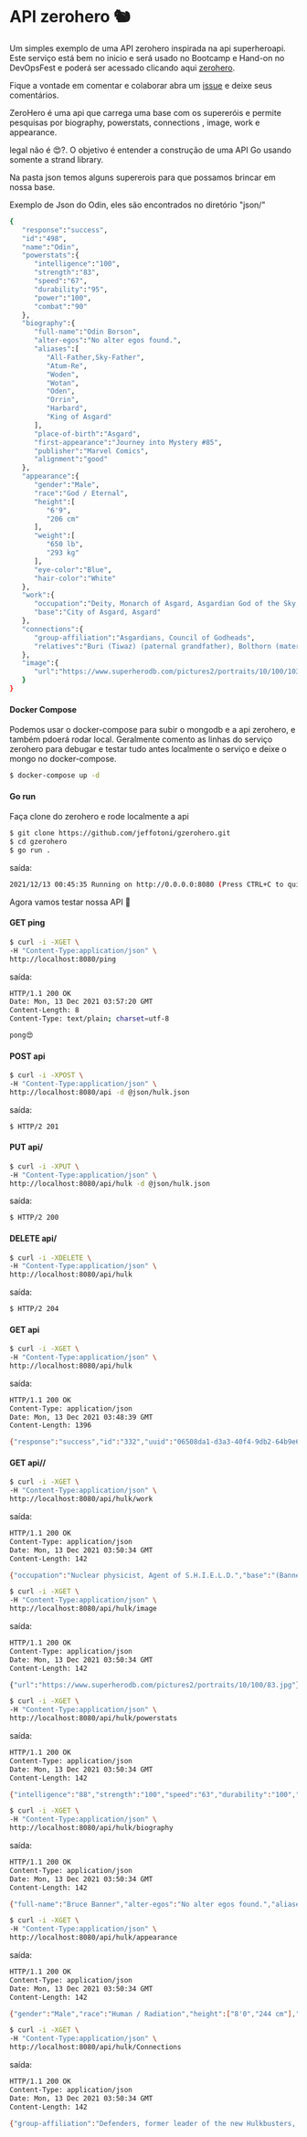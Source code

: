 # API zerohero 🐿️ 

Um simples exemplo de uma API zerohero inspirada na api superheroapi.
Este serviço está bem no inicio e será usado no Bootcamp e Hand-on no DevOpsFest e poderá ser acessado clicando aqui [zerohero](https://zerohero.web.s3apis.com/).

Fique a vontade em comentar e colaborar abra um [issue](https://github.com/jeffotoni/gzerohero/issues) e deixe seus comentários.

ZeroHero é uma api que carrega uma base com os supereróis e permite pesquisas por biography, powerstats, connections , image, work e appearance.

legal não é 😍?. O objetivo é entender a construção de uma API Go usando somente a strand library. 

Na pasta json temos alguns supererois para que possamos brincar em nossa base.

Exemplo de Json do Odin, eles são encontrados no diretório "json/"
```bash
{
   "response":"success",
   "id":"498",
   "name":"Odin",
   "powerstats":{
      "intelligence":"100",
      "strength":"83",
      "speed":"67",
      "durability":"95",
      "power":"100",
      "combat":"90"
   },
   "biography":{
      "full-name":"Odin Borson",
      "alter-egos":"No alter egos found.",
      "aliases":[
         "All-Father,Sky-Father",
         "Atum-Re",
         "Woden",
         "Wotan",
         "Oden",
         "Orrin",
         "Harbard",
         "King of Asgard"
      ],
      "place-of-birth":"Asgard",
      "first-appearance":"Journey into Mystery #85",
      "publisher":"Marvel Comics",
      "alignment":"good"
   },
   "appearance":{
      "gender":"Male",
      "race":"God / Eternal",
      "height":[
         "6'9",
         "206 cm"
      ],
      "weight":[
         "650 lb",
         "293 kg"
      ],
      "eye-color":"Blue",
      "hair-color":"White"
   },
   "work":{
      "occupation":"Deity, Monarch of Asgard, Asgardian God of the Sky, Wind, Wisdom, Crafts, Time, and the Dead, Warrior",
      "base":"City of Asgard, Asgard"
   },
   "connections":{
      "group-affiliation":"Asgardians, Council of Godheads",
      "relatives":"Buri (Tiwaz) (paternal grandfather), Bolthorn (maternal grandfather), Bor Burison (father, deceased), Bestla (mother), Mimir Burison (paternal uncle), Njord (paternal uncle), Vili, Ve, Cul (brothers), Frigga (wife), Freyr (father-in-law), Gullveig (sister-in-law), Thor (son by Jord), Vidar (son by Grid), Balder (son by Frigga), Tyr, Hermod (allegedly sons by Frigga), Angela (daughter by Frigga), Laussa (daughter by Frigga and Surtur), Loki (foster son), Hoder (nephew), Skadi (niece)"
   },
   "image":{
      "url":"https://www.superherodb.com/pictures2/portraits/10/100/10388.jpg"
   }
}

```

#### Docker Compose

Podemos usar o docker-compose para subir o mongodb e a api zerohero, e também pdoerá rodar local.
Geralmente comento as linhas do serviço zerohero para debugar e testar tudo antes localmente o serviço e deixe o mongo no docker-compose.

```bash
$ docker-compose up -d 
```

#### Go run

Faça clone do zerohero e rode localmente a api

```bash
$ git clone https://github.com/jeffotoni/gzerohero.git
$ cd gzerohero
$ go run .
```
saída:
```bash
2021/12/13 00:45:35 Running on http://0.0.0.0:8080 (Press CTRL+C to quit)
```

Agora vamos testar nossa API 🦾

#### GET ping

```bash
$ curl -i -XGET \
-H "Content-Type:application/json" \
http://localhost:8080/ping

```

saída:
```bash
HTTP/1.1 200 OK
Date: Mon, 13 Dec 2021 03:57:20 GMT
Content-Length: 8
Content-Type: text/plain; charset=utf-8

pong😍

```

#### POST api

```bash
$ curl -i -XPOST \
-H "Content-Type:application/json" \
http://localhost:8080/api -d @json/hulk.json

```
saída:
```bash
$ HTTP/2 201
```

#### PUT api/<heroi>

```bash
$ curl -i -XPUT \
-H "Content-Type:application/json" \
http://localhost:8080/api/hulk -d @json/hulk.json

```
saída:
```bash
$ HTTP/2 200
```

#### DELETE api/<heroi>

```bash
$ curl -i -XDELETE \
-H "Content-Type:application/json" \
http://localhost:8080/api/hulk

```
saída:
```bash
$ HTTP/2 204
```

#### GET api

```bash
$ curl -i -XGET \
-H "Content-Type:application/json" \
http://localhost:8080/api/hulk
```

saída:
```bash
HTTP/1.1 200 OK
Content-Type: application/json
Date: Mon, 13 Dec 2021 03:48:39 GMT
Content-Length: 1396

{"response":"success","id":"332","uuid":"06508da1-d3a3-40f4-9db2-64b9e66df3de","name":"hulk","powerstats":{"intelligence":"88","strength":"100","speed":"63","durability":"100","power":"98","combat":"85"},"biography":{"full-name":"Bruce Banner","alter-egos":"No alter egos found.","aliases":["Annihilator","Captain Universe","Joe Fixit","Mr. Fixit","Mechano","Professor","Jade Jaws","Golly Green Giant"],"place-of-birth":"Dayton, Ohio","first-appearance":"Incredible Hulk #1 (May, 1962)","publisher":"Marvel Comics","alignment":"good"},"appearance":{"gender":"Male","race":"Human / Radiation","height":["8'0","244 cm"],"weight":["1400 lb","630 kg"],"eye-color":"Green","hair-color":"Green"},"work":{"occupation":"Nuclear physicist, Agent of S.H.I.E.L.D.","base":"(Banner) Hulkbuster Base, New Mexico, (Hulk) mobile, but prefers New Mexico"},"connections":{"group-affiliation":"Defenders, former leader of the new Hulkbusters, member of the Avengers, Pantheon, Titans Three, the Order, Hulkbusters of Counter-Earth-Franklin, alternate Fantastic Four","relatives":"Betty Ross Talbot Banner (wife), Brian Banner (father, apparently deceased), Rebecca Banner (mother, deceased), Morris Walters (uncle), Elaine Banner Walters (aunt, deceased), Jennifer Walters (She-Hulk, cousin), Thaddeus E. 'Thunderbolt' Ross (father"},"image":{"url":"https://www.superherodb.com/pictures2/portraits/10/100/83.jpg"}}
```

#### GET api/<heroi>/<caracteristica>

```bash
$ curl -i -XGET \
-H "Content-Type:application/json" \
http://localhost:8080/api/hulk/work
```

saída:
```bash
HTTP/1.1 200 OK
Content-Type: application/json
Date: Mon, 13 Dec 2021 03:50:34 GMT
Content-Length: 142

{"occupation":"Nuclear physicist, Agent of S.H.I.E.L.D.","base":"(Banner) Hulkbuster Base, New Mexico, (Hulk) mobile, but prefers New Mexico"}
```


```bash
$ curl -i -XGET \
-H "Content-Type:application/json" \
http://localhost:8080/api/hulk/image
```

saída:
```bash
HTTP/1.1 200 OK
Content-Type: application/json
Date: Mon, 13 Dec 2021 03:50:34 GMT
Content-Length: 142

{"url":"https://www.superherodb.com/pictures2/portraits/10/100/83.jpg"}
```

```bash
$ curl -i -XGET \
-H "Content-Type:application/json" \
http://localhost:8080/api/hulk/powerstats
```

saída:
```bash
HTTP/1.1 200 OK
Content-Type: application/json
Date: Mon, 13 Dec 2021 03:50:34 GMT
Content-Length: 142

{"intelligence":"88","strength":"100","speed":"63","durability":"100","power":"98","combat":"85"}
```

```bash
$ curl -i -XGET \
-H "Content-Type:application/json" \
http://localhost:8080/api/hulk/biography
```

saída:
```bash
HTTP/1.1 200 OK
Content-Type: application/json
Date: Mon, 13 Dec 2021 03:50:34 GMT
Content-Length: 142

{"full-name":"Bruce Banner","alter-egos":"No alter egos found.","aliases":["Annihilator","Captain Universe","Joe Fixit","Mr. Fixit","Mechano","Professor","Jade Jaws","Golly Green Giant"],"place-of-birth":"Dayton, Ohio","first-appearance":"Incredible Hulk #1 (May, 1962)","publisher":"Marvel Comics","alignment":"good"}
```

```bash
$ curl -i -XGET \
-H "Content-Type:application/json" \
http://localhost:8080/api/hulk/appearance
```

saída:
```bash
HTTP/1.1 200 OK
Content-Type: application/json
Date: Mon, 13 Dec 2021 03:50:34 GMT
Content-Length: 142

{"gender":"Male","race":"Human / Radiation","height":["8'0","244 cm"],"weight":["1400 lb","630 kg"],"eye-color":"Green","hair-color":"Green"}
```

```bash
$ curl -i -XGET \
-H "Content-Type:application/json" \
http://localhost:8080/api/hulk/Connections
```

saída:
```bash
HTTP/1.1 200 OK
Content-Type: application/json
Date: Mon, 13 Dec 2021 03:50:34 GMT
Content-Length: 142

{"group-affiliation":"Defenders, former leader of the new Hulkbusters, member of the Avengers, Pantheon, Titans Three, the Order, Hulkbusters of Counter-Earth-Franklin, alternate Fantastic Four","relatives":"Betty Ross Talbot Banner (wife), Brian Banner (father, apparently deceased), Rebecca Banner (mother, deceased), Morris Walters (uncle), Elaine Banner Walters (aunt, deceased), Jennifer Walters (She-Hulk, cousin), Thaddeus E. 'Thunderbolt' Ross (father"}
```
